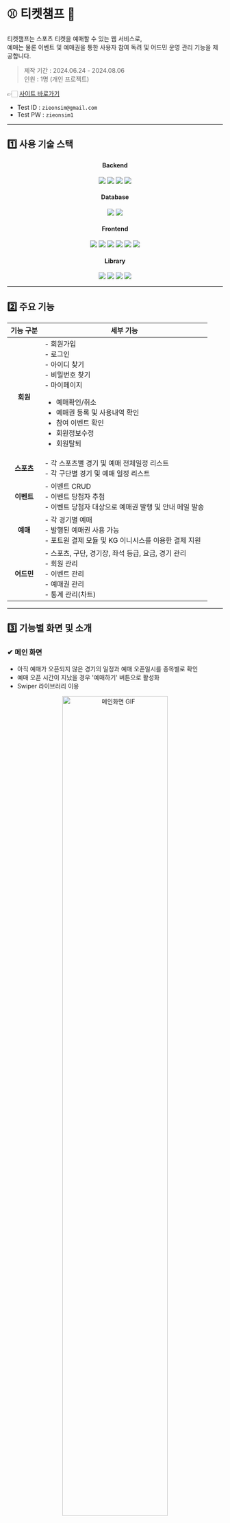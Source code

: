# ⚾ 티켓챔프 🏀
티켓챔프는 스포츠 티켓을 예매할 수 있는 웹 서비스로,<br>
예매는 물론 이벤트 및 예매권을 통한 사용자 참여 독려 및 어드민 운영 관리 기능을 제공합니다.

> 제작 기간 : 2024.06.24 - 2024.08.06<br>
> 인원 : 1명 (개인 프로젝트)

👉🏻 [사이트 바로가기](http://49.142.157.251:9090/javaclassS8/)
- Test ID : `zieonsim@gmail.com`
- Test PW : `zieonsim1`
<hr>

## 1️⃣ 사용 기술 스택
<div align="center">
<h4>Backend</h4>
<img src="https://img.shields.io/badge/Java8-007396?style=flat-square&logo=OpenJDK&logoColor=white">
<img src="https://img.shields.io/badge/Spring Framework-6DB33F?style=flat-square&logo=Spring&logoColor=white">
<img src="https://img.shields.io/badge/Spring Security-00AB77?style=flat-square&amp;logo=springsecurity&amp;logoColor=white">
<img src="https://img.shields.io/badge/apache tomcat-F8DC75?style=flat-square&amp;logo=apachetomcat&amp;logoColor=black">
<br>
  
<h4>Database</h4>
<img src="https://img.shields.io/badge/MySQL-4479A1?style=flat-square&logo=mysql&logoColor=white">
<img src="https://img.shields.io/badge/MyBatis-9EB0A2?style=flat-square&amp;logo=&amp;logoColor=white">
<br>
  
<h4>Frontend</h4>
<img src="https://img.shields.io/badge/javascript-F7DF1E?style=flat-square&logo=javascript&logoColor=black">
<img src="https://img.shields.io/badge/jquery-0769AD?style=flat-square&logo=jquery&logoColor=white">
<img src="https://img.shields.io/badge/JSP-BEFCFF?style=flat-square&amp;logo=&amp;logoColor=white">
<img src="https://img.shields.io/badge/html5-E34F26?style=flat-square&logo=html5&logoColor=white"> 
<img src="https://img.shields.io/badge/css-1572B6?style=flat-square&logo=css3&logoColor=white"> 
<img src="https://img.shields.io/badge/bootstrap-7952B3?style=flat-square&logo=bootstrap&logoColor=white">
<br>

<h4>Library</h4>
<img src="https://img.shields.io/badge/ckeditor4-0287D0?style=flat-square&logo=ckeditor4&logoColor=white">
<img src="https://img.shields.io/badge/PortOne-FF6633?style=flat-square&logo=PortOne&logoColor=white">
<img src="https://img.shields.io/badge/chartjs-FF6384?style=flat-square&logo=chartdotjs&logoColor=white">
<img src="https://img.shields.io/badge/swiper-6332F6?style=flat-square&logo=swiper&logoColor=white">
</div>
<hr>

## 2️⃣ 주요 기능
<div align="center">

| **기능 구분** | **세부 기능** |
|:---------------:|---------------|
| **회원**   | - 회원가입 <br> - 로그인 <br> - 아이디 찾기 <br> - 비밀번호 찾기 <br> - 마이페이지 <ul><li>예매확인/취소</li><li>예매권 등록 및 사용내역 확인</li><li>참여 이벤트 확인</li><li>회원정보수정</li><li>회원탈퇴</li></ul>  |
| **스포츠** | - 각 스포츠별 경기 및 예매 전체일정 리스트 <br> - 각 구단별 경기 및 예매 일정 리스트 |
| **이벤트** | - 이벤트 CRUD <br> - 이벤트 당첨자 추첨 <br> - 이벤트 당첨자 대상으로 예매권 발행 및 안내 메일 발송 |
| **예매**   | - 각 경기별 예매 <br> - 발행된 예매권 사용 가능 <br> - 포트원 결제 모듈 및 KG 이니시스를 이용한 결제 지원 |
| **어드민** | - 스포츠, 구단, 경기장, 좌석 등급, 요금, 경기 관리 <br> - 회원 관리 <br> - 이벤트 관리 <br> - 예매권 관리 <br> - 통계 관리(차트) |

</div>

<hr>

## 3️⃣ 기능별 화면 및 소개
### ✔ 메인 화면
- 아직 예매가 오픈되지 않은 경기의 일정과 예매 오픈일시를 종목별로 확인
- 예매 오픈 시간이 지났을 경우 '예매하기' 버튼으로 활성화
- Swiper 라이브러리 이용
<p align="center">
  <img src="https://github.com/user-attachments/assets/dab1d89d-3304-4cbe-9e2c-109eea887f35" alt="메인화면 GIF" width="70%">
</p>

### ✔ 회원가입
- 이메일, 비밀번호, 이름, 휴대폰 번호 입력
- 프론트엔드 유효성 검사 처리
- 입력한 이메일로 인증번호 발송(SMTP)
- 이메일 인증번호 발송 전 중복 체크
- Spring security를 이용한 비밀번호 암호화
<p align="center">
<img src="https://github.com/user-attachments/assets/83426e4e-da98-48a0-9633-f5f65972abd6" alt="회원가입 GIF" width="70%">
</p>

### ✔ 로그인
- 아이디 / 비밀번호 일치여부 확인
- 자동 로그인 구현
- 로그인 성공 시 홈화면으로 이동 및 헤더에 로그인한 이메일 아이디 노출
<p align="center">
<img src="https://github.com/user-attachments/assets/543a0e88-00fe-4b25-a2a3-31df71a919ff" alt="로그인 GIF" width="70%">
</p>

### ✔ 아이디 찾기
- 이름 + 휴대폰 번호 조합으로 이메일 아이디 찾기
- 계정이 존재할 경우 마스킹된 이메일 아이디와 가입일자를 안내
- 입력한 정보로 가입된 아이디가 여러 개일 경우 로그인할 아이디 선택 가능
<p align="center">
<img src="https://github.com/user-attachments/assets/f30608e5-0fa8-46f3-a23a-1dcbf73e6102" alt="아이디찾기 GIF" width="70%">
</p>

### ✔ 비밀번호 찾기
- 이름 + 이메일 아이디 조합으로 계정 유무 확인
- 계정이 존재할 경우 입력한 이메일로 인증번호 발송
- 인증번호 일치 시 새로운 비밀번호 설정 가능
<p align="center">
<img src="https://github.com/user-attachments/assets/f69b97a9-05c3-48db-b65e-c8c00770a63c" alt="비밀번호찾기 GIF" width="70%">
</p>

### ✔ 스포츠별 전체일정 / 구단별 예매하기 페이지
#### ☑️ 공통
예매가 오픈되기 전에는 오픈 예정 일시가 표시되며, 오픈 후에는 '예매하기' 버튼이 표시됨
#### ☑️ 스포츠별 전체 일정
오늘부터 이번 달 마지막 경기까지의 일정 확인
#### ☑️ 구단별 예매하기
- 오늘부터 다음 달 마지막 경기까지 선택한 구단의 홈 경기를 확인할 수 있음
- 오늘 경기의 경우, 예매 마감 시간이 지나면 일정에서 자동으로 제거
<p align="center">
<img src="https://github.com/user-attachments/assets/a8fe6727-eccf-4d1f-8911-1c6e4817e847" alt="스포츠별 전체일정 구단별 예매하기 페이지 GIF" width="70%">
</p>

#### ☑️ 실시간 예매 오픈 알림
당일 예매 오픈 경기 강조 표시로 신속한 티켓 구매 기회 제공
<p align="center">
<img src="https://github.com/user-attachments/assets/5ba397cf-7cca-4a98-9a7d-095127129bfc" alt="실시간 예매 오픈 알림" width="70%">
</p>

### ✔ 이벤트
- 이벤트 콘텐츠에 댓글 작성 시 이벤트 참여
- 본인 댓글만 수정 및 삭제 가능
- 댓글 삭제 시 이벤트 참여 철회
- 이벤트당 한 번만 댓글 작성 및 참여 가능
<p align="center">
<img src="https://github.com/user-attachments/assets/d5114717-2f9c-41c7-9881-dc4d42e96758" alt="이벤트 댓글 작성 수정 삭제 GIF" width="70%">
</p>

- 당첨자 발표 게시판에서 마스킹된 이메일 아이디로 당첨자 확인 가능
<p align="center">
<img src="https://github.com/user-attachments/assets/46ec10a6-3456-406f-9752-f664fbbc193b" alt="이벤트 당첨자 발표 확인 GIF" width="70%">
</p>

### ✔ 예매
#### ☑️ 날짜/회차 선택
1. 메인화면, 스포츠 전체일정, 구단별 예매 페이지에서 '예매하기' 클릭 시 새 창으로 예매 창 열림
2. 예매 창 접속 시 CAPTCHA 생성 및 검증
3. 보안문자 일치 시에만 다음 단계로 이동 가능
<p align="center">
<img src="https://github.com/user-attachments/assets/1b29af2b-fa42-454d-8f40-9be4546cbff3" alt="예매1 GIF" width="70%">
</p>

#### ☑️ 등급/좌석 선택
4. 좌석 등급 리스트에서 좌석 선택
5. 매수 선택 후 다음 단계로 이동
<p align="center">
<img src="https://github.com/user-attachments/assets/dcd148a8-be67-4ef4-8826-9fdaddd12fac" alt="예매2 GIF" width="70%">
</p>

#### ☑️ 권종/할인/매수 선택
6. 매수에 맞춰 원하는 권종 선택
7. 티켓 금액과 예매 수수료(장당 1,000원) 누적
8. 스포츠 예매권 선택 시, 마이페이지에서 등록한 예매권 사용 또는 새로 등록 후 사용 가능
9. 스포츠 예매권은 티켓 금액과 수수료 누적 제외
<p align="center">
<img src="https://github.com/user-attachments/assets/8ed1f06a-aba0-4b2b-920e-640cde6f74e3" alt="예매3 GIF" width="70%">
</p>

#### ☑️ 예매확인
10. 예매자 확인 및 취소기한/수수료 동의 후 결제 가능
11. 약관 미동의 시 결제 불가
<p align="center">
<img src="https://github.com/user-attachments/assets/8d0ef359-b5b8-466b-9849-be3df33b3e97" alt="예매4 GIF" width="70%">
</p>

#### ☑️ 결제
12. 포트원 결제 API로 결제 및 예매 처리
13. 예매권으로 결제 금액이 0원일 경우 결제 없이 예매만 진행
<p align="center">
<img src="https://github.com/user-attachments/assets/958e1c61-5467-4431-ba98-38a7a6e96f5b" alt="예매5 GIF" width="70%">
</p>

#### ☑️ 예매완료
14. 결제 완료 후 생성된 예매번호, 상세 좌석번호 등 확인 가능
15. 내역 프린트 및 PDF 저장 가능
16. '예매확인' 버튼 시 마이페이지 > 예매관리 > 예매확인/취소 > 예매확인 리스트로 이동
17. 예매확인 리스트에서 예매번호 시 상세 예매내역으로 이동
<p align="center">
<img src="https://github.com/user-attachments/assets/2062bcfd-a542-49ad-92bf-4dcbe8d0e66d" alt="예매6 GIF">
</p>

#### ☑️ 예매완료 메일 발송
18. 회원 메일로 예매 완료 메일이 발송됨
19. 메일 본문 내 '예매내역보기' 클릭 시 마이페이지 예매확인으로 이동
<p align="center">
<img src="https://github.com/user-attachments/assets/ea6d19f4-f3bc-4195-b6e8-ec719a929a7d" alt="예매완료메일" width="70%">
</p>

### ✔ 마이페이지
#### ☑️ 예매관리 > 예매확인/취소
- 예매내역 확인 및 취소마감시간 내 취소 가능
- 예매 익일부터 취소수수료 부과 및 예매 수수료 미반환
<p align="center">
<img src="https://github.com/user-attachments/assets/bb14328d-1ffe-4bee-bd8f-bb9c84f6975c" alt="예매확인취소" width="70%">
</p>

#### ☑️ 할인혜택 > 예매권
- 이벤트 당첨 시 회원 메일로 당첨 축하 안내와 예매권 번호가 발송됨
<p align="center">
<img src="https://github.com/user-attachments/assets/5bf27361-6806-44b3-9ef6-74864a6cd45a" alt="이벤트당첨안내메일" width="70%">
</p>

- 메일로 전달받은 예매권 번호 마이페이지에서 등록 가능
<p align="center">
<img src="https://github.com/user-attachments/assets/e8ee4c05-85ee-4aa0-9b63-a8536781597e" alt="예매권등록 GIF" width="70%">
</p>

#### ☑️ 회원정보관리 > 회원정보수정
- 비밀번호 확인 후 회원 정보 수정 가능, 불일치 시 변경 불가
- 이름과 휴대폰 번호만 수정할 수 있음
<p align="center">
<img src="https://github.com/user-attachments/assets/7bec0627-c708-4272-b125-8bab55606945" alt="회원정보수정 GIF" width="70%">
</p>

#### ☑️ 회원정보관리 > 회원정보수정 > 비밀번호 변경
- 현재 비밀번호와 신규 비밀번호, 신규 비밀번호 확인 입력 후 변경 가능
- 현재 비밀번호와 동일한 비밀번호로 변경 불가
<p align="center">
<img src="https://github.com/user-attachments/assets/92c9d11f-c4f7-48d0-93be-4b4dcbfe5b27" alt="비밀번호 변경 GIF" width="70%">
</p>

#### ☑️ 활동관리 > 참여 이벤트
- 본인이 응모한 이벤트와 응모일 확인 가능
<p align="center">
<img src="https://github.com/user-attachments/assets/7b305d1a-b2de-4a4c-8fbd-7d9ce9f217c3" alt="참여 이벤트" width="70%">
</p>

### ✔ 어드민
### ✔ 스포츠 핫이슈
- 실시간 스포츠 기사와 국내외 주요 경기 일정, KBO 팀 랭킹을 볼 수 있는 페이지
- 웹 크롤링을 위해 셀레니움 라이브러리 사용
- 진행 상황 표시와 재미있는 스포츠 사실들을 함께 제공하여 기다리는 동안 사용자의 관심을 유지
- 스포츠 기사 클릭 시 기사 링크로 이동함
<p align="center">
<img src="https://github.com/user-attachments/assets/d042d028-0b47-44b4-bf0b-f0dbcc0e97d4" alt="스포츠핫이슈" width="70%">
</p>
